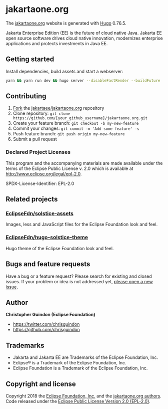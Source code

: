 # jakartaone.org

The [jakartaone.org](https://jakartaone.org) website is generated with [Hugo](https://gohugo.io/documentation/) 0.76.5.

Jakarta Enterprise Edition (EE) is the future of cloud native Java. Jakarta EE open source software drives cloud native innovation, modernizes enterprise applications and protects investments in Java EE.

## Getting started

Install dependencies, build assets and start a webserver:

```bash
yarn && yarn run dev && hugo server --disableFastRender --buildFuture
```

## Contributing

1. [Fork](https://help.github.com/articles/fork-a-repo/) the [jakartaee/jakartaone.org](https://github.com/jakartaee/jakartaone.org) repository
2. Clone repository: `git clone https://github.com/[your_github_username]/jakartaone.org.git`
3. Create your feature branch: `git checkout -b my-new-feature`
4. Commit your changes: `git commit -m 'Add some feature' -s`
5. Push feature branch: `git push origin my-new-feature`
6. Submit a pull request

### Declared Project Licenses

This program and the accompanying materials are made available under the terms
of the Eclipse Public License v. 2.0 which is available at
http://www.eclipse.org/legal/epl-2.0.

SPDX-License-Identifier: EPL-2.0

## Related projects

### [EclipseFdn/solstice-assets](https://github.com/EclipseFdn/solstice-assets)

Images, less and JavaScript files for the Eclipse Foundation look and feel.

### [EclipseFdn/hugo-solstice-theme](https://github.com/EclipseFdn/hugo-solstice-theme)

Hugo theme of the Eclipse Foundation look and feel.

## Bugs and feature requests

Have a bug or a feature request? Please search for existing and closed issues. If your problem or idea is not addressed yet, [please open a new issue](https://github.com/jakartaee/jakartaone.org/issues/new).

## Author

**Christopher Guindon (Eclipse Foundation)**

- <https://twitter.com/chrisguindon>
- <https://github.com/chrisguindon>

## Trademarks

* Jakarta and Jakarta EE are Trademarks of the Eclipse Foundation, Inc.
* Eclipse® is a Trademark of the Eclipse Foundation, Inc.
* Eclipse Foundation is a Trademark of the Eclipse Foundation, Inc.

## Copyright and license

Copyright 2018 the [Eclipse Foundation, Inc.](https://www.eclipse.org) and the [jakartaone.org authors](https://github.com/jakartaee/jakartaone.org/graphs/contributors). Code released under the [Eclipse Public License Version 2.0 (EPL-2.0)](https://github.com/jakartaee/jakartaone.org/blob/src/LICENSE).
